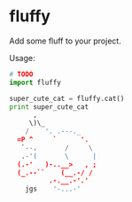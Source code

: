 fluffy
======

Add some fluff to your project.


Usage:
```python
# TODO
import fluffy

super_cute_cat = fluffy.cat()
print super_cute_cat
      ,
     \)\_
    /    '. .---._
  =P ^     `      '.
   `--.       /     \
   .-'(       \      |
  (.-'   )-..__>   , ;
  (_.--``    (__.-/ /
          .-.__.-'.'
    jgs    '-...-'
```
